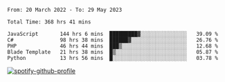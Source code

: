 <!--START_SECTION:waka-->

```text
From: 20 March 2022 - To: 29 May 2023

Total Time: 368 hrs 41 mins

JavaScript       144 hrs 6 mins  █████████▓░░░░░░░░░░░░░░░   39.09 %
C#               98 hrs 38 mins  ██████▓░░░░░░░░░░░░░░░░░░   26.76 %
PHP              46 hrs 44 mins  ███▒░░░░░░░░░░░░░░░░░░░░░   12.68 %
Blade Template   21 hrs 38 mins  █▒░░░░░░░░░░░░░░░░░░░░░░░   05.87 %
Python           13 hrs 56 mins  █░░░░░░░░░░░░░░░░░░░░░░░░   03.78 %
```

<!--END_SECTION:waka-->
[![spotify-github-profile](https://spotify-github-profile.vercel.app/api/view?uid=c00zprrvy9xiloa9qnco3hmng&cover_image=true&theme=novatorem&show_offline=false&background_color=121212&bar_color=53b14f&bar_color_cover=false)](https://spotify-github-profile.vercel.app/api/view?uid=c00zprrvy9xiloa9qnco3hmng&redirect=true)
